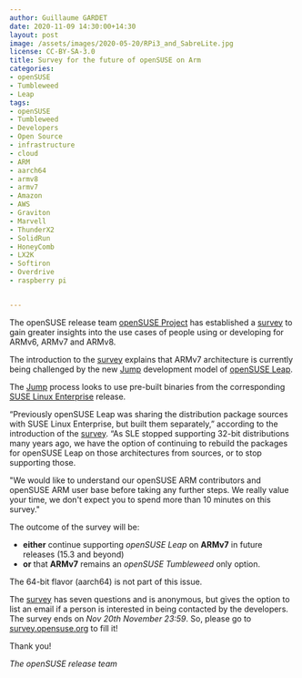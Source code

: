 ```yaml
---
author: Guillaume GARDET
date: 2020-11-09 14:30:00+14:30
layout: post
image: /assets/images/2020-05-20/RPi3_and_SabreLite.jpg
license: CC-BY-SA-3.0
title: Survey for the future of openSUSE on Arm
categories:
- openSUSE
- Tumbleweed
- Leap
tags:
- openSUSE
- Tumbleweed
- Developers
- Open Source
- infrastructure
- cloud
- ARM
- aarch64
- armv8
- armv7
- Amazon
- AWS
- Graviton
- Marvell
- ThunderX2
- SolidRun
- HoneyComb
- LX2K
- Softiron
- Overdrive
- raspberry pi


---
```

The openSUSE release team [openSUSE Project](https://www.opensuse.org) has established a [survey](https://survey.opensuse.org/) to gain greater insights into the use cases of people using or developing for ARMv6, ARMv7 and ARMv8. 

The introduction to the [survey](https://survey.opensuse.org/) explains that ARMv7 architecture is currently being challenged by the new [Jump](https://en.opensuse.org/Portal:15.3) development model of [openSUSE Leap](https://en.opensuse.org/Portal:Leap). 

The [Jump](https://en.opensuse.org/Portal:15.3) process looks to use pre-built binaries from the corresponding [SUSE Linux Enterprise](https://www.suse.com/products/server/) release. 

“Previously openSUSE Leap was sharing the distribution package sources with SUSE Linux Enterprise, but built them separately,” according to the introduction of the [survey](https://survey.opensuse.org/). “As SLE stopped supporting 32-bit distributions many years ago, we have the option of continuing to rebuild the packages for openSUSE Leap on those architectures from sources, or to stop supporting those.

"We would like to understand our openSUSE ARM contributors and openSUSE ARM user base before taking any further steps. We really value your time, we don't expect you to spend more than 10 minutes on this survey."
 
The outcome of the survey will be:
* __either__ continue supporting _openSUSE Leap_ on __ARMv7__ in future releases (15.3 and beyond)
* __or__ that __ARMv7__ remains an _openSUSE Tumbleweed_ only option.

The 64-bit flavor (aarch64) is not part of this issue.

The [survey](https://survey.opensuse.org/) has seven questions and is anonymous, but gives the option to list an email if a person is interested in being contacted by the developers. The survey ends on _Nov 20th November 23:59_. So, please go to [survey.opensuse.org](https://survey.opensuse.org/index.php/125963) to fill it!

Thank you!

_The openSUSE release team_
